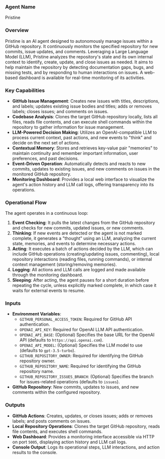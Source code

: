 ### Agent Name
Pristine

### Overview
Pristine is an AI agent designed to autonomously manage issues within a GitHub repository. It continuously monitors the specified repository for new commits, issue updates, and comments. Leveraging a Large Language Model (LLM), Pristine analyzes the repository's state and its own internal context to identify, create, update, and close issues as needed. It aims to help maintain the repository by detecting documentation gaps, bugs, and missing tests, and by responding to human interactions on issues. A web-based dashboard is available for real-time monitoring of its activities.

### Key Capabilities
*   **GitHub Issue Management**: Creates new issues with titles, descriptions, and labels; updates existing issue bodies and titles; adds or removes labels; closes issues; and comments on issues.
*   **Codebase Analysis**: Clones the target GitHub repository locally, lists all files, reads file contents, and can execute shell commands within the repository to gather information for issue management.
*   **LLM-Powered Decision Making**: Utilizes an OpenAI-compatible LLM to process current context, past actions, and new events to "think" and decide on the next set of actions.
*   **Contextual Memory**: Stores and retrieves key-value pair "memories" to maintain continuity and remember important information, user preferences, and past decisions.
*   **Event-Driven Operation**: Automatically detects and reacts to new commits, updates to existing issues, and new comments on issues in the monitored GitHub repository.
*   **Monitoring Dashboard**: Provides a local web interface to visualize the agent's action history and LLM call logs, offering transparency into its operations.

### Operational Flow
The agent operates in a continuous loop:
1.  **Event Checking**: It pulls the latest changes from the GitHub repository and checks for new commits, updated issues, or new comments.
2.  **Thinking**: If new events are detected or the agent is not marked complete, it generates a "thought" using an LLM, analyzing the current state, memories, and events to determine necessary actions.
3.  **Acting**: It executes a batch of actions decided by the LLM, which can include GitHub operations (creating/updating issues, commenting), local repository interactions (reading files, running commands), or internal context management (storing/removing memories).
4.  **Logging**: All actions and LLM calls are logged and made available through the monitoring dashboard.
5.  **Sleeping**: After acting, the agent pauses for a short duration before repeating the cycle, unless explicitly marked complete, in which case it waits for external events to resume.

### Inputs
*   **Environment Variables**:
    *   `GITHUB_PERSONAL_ACCESS_TOKEN`: Required for GitHub API authentication.
    *   `OPENAI_API_KEY`: Required for OpenAI LLM API authentication.
    *   `OPENAI_API_BASE`: (Optional) Specifies the base URL for the OpenAI API (defaults to `https://api.openai.com`).
    *   `OPENAI_API_MODEL`: (Optional) Specifies the LLM model to use (defaults to `gpt-3.5-turbo`).
    *   `GITHUB_REPOSITORY_OWNER`: Required for identifying the GitHub repository owner.
    *   `GITHUB_REPOSITORY_NAME`: Required for identifying the GitHub repository name.
    *   `GITHUB_REPOSITORY_ISSUES_BRANCH`: (Optional) Specifies the branch for issues-related operations (defaults to `issues`).
*   **GitHub Repository**: New commits, updates to issues, and new comments within the configured repository.

### Outputs
*   **GitHub Actions**: Creates, updates, or closes issues; adds or removes labels; and posts comments on issues.
*   **Local Repository Operations**: Clones the target GitHub repository, reads file contents, and executes shell commands.
*   **Web Dashboard**: Provides a monitoring interface accessible via HTTP on port `5005`, displaying action history and LLM call logs.
*   **Console Output**: Logs its operational steps, LLM interactions, and action results to the console.